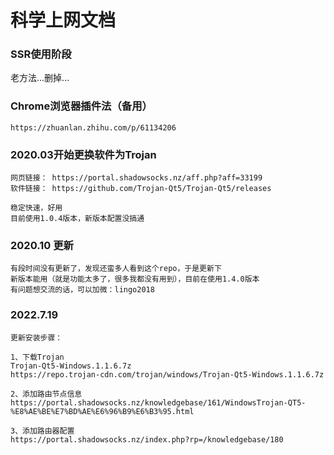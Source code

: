 # 科学上网文档
### SSR使用阶段
老方法...删掉...

### Chrome浏览器插件法（备用）
	https://zhuanlan.zhihu.com/p/61134206

### 2020.03开始更换软件为Trojan
	网页链接： https://portal.shadowsocks.nz/aff.php?aff=33199
	软件链接： https://github.com/Trojan-Qt5/Trojan-Qt5/releases
	
	稳定快速，好用
	目前使用1.0.4版本，新版本配置没搞通


### 2020.10 更新

```
有段时间没有更新了，发现还蛮多人看到这个repo，于是更新下
新版本能用（就是功能太多了，很多我都没有用到），目前在使用1.4.0版本
有问题想交流的话，可以加微：lingo2018
```


### 2022.7.19

```
更新安装步骤：

1、下载Trojan
Trojan-Qt5-Windows.1.1.6.7z 
https://repo.trojan-cdn.com/trojan/windows/Trojan-Qt5-Windows.1.1.6.7z

2、添加路由节点信息
https://portal.shadowsocks.nz/knowledgebase/161/WindowsTrojan-QT5-%E8%AE%BE%E7%BD%AE%E6%96%B9%E6%B3%95.html

3、添加路由器配置
https://portal.shadowsocks.nz/index.php?rp=/knowledgebase/180

```




